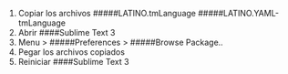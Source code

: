 1. Copiar los archivos #####LATINO.tmLanguage #####LATINO.YAML-tmLanguage
2. Abrir ####Sublime Text 3
3. Menu > #####Preferences > #####Browse Package..
4. Pegar los archivos copiados
5. Reiniciar ####Sublime Text 3